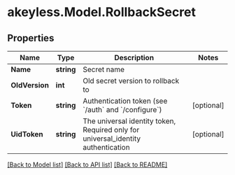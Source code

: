 # akeyless.Model.RollbackSecret

## Properties

Name | Type | Description | Notes
------------ | ------------- | ------------- | -------------
**Name** | **string** | Secret name | 
**OldVersion** | **int** | Old secret version to rollback to | 
**Token** | **string** | Authentication token (see &#x60;/auth&#x60; and &#x60;/configure&#x60;) | [optional] 
**UidToken** | **string** | The universal identity token, Required only for universal_identity authentication | [optional] 

[[Back to Model list]](../README.md#documentation-for-models) [[Back to API list]](../README.md#documentation-for-api-endpoints) [[Back to README]](../README.md)

